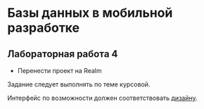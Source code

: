 # Базы данных в мобильной разработке
## Лабораторная работа 4

- Перенести проект на Realm

Задание следует выполнять по теме курсовой.

Интерфейс по возможности должен соответствовать [дизайну](https://www.figma.com/design/9sgRomqh7JohLfo8pGGhfj/Caresathome-Nurse-App-(Community)).
